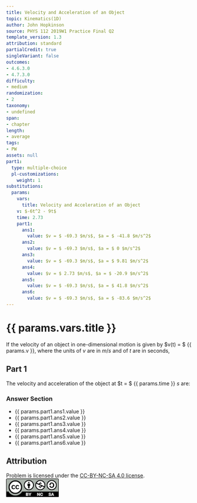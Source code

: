 ```yaml
---
title: Velocity and Acceleration of an Object
topic: Kinematics(1D)
author: John Hopkinson
source: PHYS 112 2019W1 Practice Final Q2
template_version: 1.3
attribution: standard
partialCredit: true
singleVariant: false
outcomes:
- 4.6.3.0
- 4.7.3.0
difficulty:
- medium
randomization:
- 2
taxonomy:
- undefined
span:
- chapter
length:
- average
tags:
- PW
assets: null
part1:
  type: multiple-choice
  pl-customizations:
    weight: 1
substitutions:
  params:
    vars:
      title: Velocity and Acceleration of an Object
    v: $-6t^2 - 9t$
    time: 2.73
    part1:
      ans1:
        value: $v = $ -69.3 $m/s$, $a = $ -41.8 $m/s^2$
      ans2:
        value: $v = $ -69.3 $m/s$, $a = $ 0 $m/s^2$
      ans3:
        value: $v = $ -69.3 $m/s$, $a = $ 9.81 $m/s^2$
      ans4:
        value: $v = $ 2.73 $m/s$, $a = $ -20.9 $m/s^2$
      ans5:
        value: $v = $ -69.3 $m/s$, $a = $ 41.8 $m/s^2$
      ans6:
        value: $v = $ -69.3 $m/s$, $a = $ -83.6 $m/s^2$
---
```

# {{ params.vars.title }}
If the velocity of an object in one-dimensional motion is given by $v(t) = $ {{ params.v }}, where the units of $v$ are in $m/s$ and of $t$ are in seconds,

## Part 1

The velocity and acceleration of the object at $t = $ {{ params.time }} $s$ are:

### Answer Section

- {{ params.part1.ans1.value }}
- {{ params.part1.ans2.value }}
- {{ params.part1.ans3.value }}
- {{ params.part1.ans4.value }}
- {{ params.part1.ans5.value }}
- {{ params.part1.ans6.value }}

## Attribution

Problem is licensed under the [CC-BY-NC-SA 4.0 license](https://creativecommons.org/licenses/by-nc-sa/4.0/).<br> ![The Creative Commons 4.0 license requiring attribution-BY, non-commercial-NC, and share-alike-SA license.](https://raw.githubusercontent.com/firasm/bits/master/by-nc-sa.png)